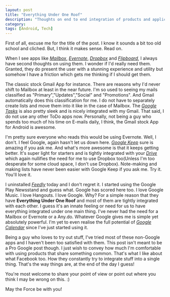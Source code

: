 ```yaml
---
layout: post
title: "Everything Under One Roof"
description: "Thoughts on end to end integration of products and applications."
category:
tags: [Android, Tech]
---
```

First of all, excuse me for the title of the post. I know it sounds a bit too old school and cliched. But, I think it makes sense. Read on.

When I see apps like *[Mailbox](http://www.mailboxapp.com/)*, *[Evernote](https://evernote.com)*, *[Dropbox](http://www.dropbox.com)* and *[Flipboard](https://flipboard.com/)*, I always have second thoughts on using them. I wonder if I'd really need them. Granted, they do present the user with a stunning experience and utility but somehow I have a friction which gets me thinking if I should get them. 

The classic stock Gmail App for instance. There are reasons why I'd never shift to Mailbox at least in the near future. I'm so used to seeing my mails classified as  "Primary","Updates","Social" and "Promotions". And Gmail automatically does this classification for me. I do not have to separately create lists and move them into it like in the case of Mailbox. The *[Google Tasks](http://gmail.com/tasks)* is also pretty sleek and is nicely integrated with my Gmail. That said, I do not use any other ToDo apps now. Personally, not being a guy who spends too much of his time on E-mails daily, I think, the Gmail stock App for Android is awesome.

I'm pretty sure everyone who reads this would be using Evernote. Well, I don't. I feel Google, again hasn't let us down here. *[Google Keep](http://keep.google.com)* sure is amazing if you ask me. And what's more awesome is that it keeps getting better. It's super light for starters and is tightly integrated with your *[Drive](http://drive.google.com)* which again nullifies the need for me to use Dropbox too(Unless I'm too desperate for some cloud space, I don't use Dropbox). Note-making and making lists have never been easier with Google Keep if you ask me. Try it. You'll love it.  

I uninstalled *[Feedly](http://feedly.com/)* today and I don't regret it. I started using the Google Play Newsstand and guess what. Google has scored here too. I love Google Music. I love Hangouts. I love Google. Why? For a simple reason that they have **Everything Under One Roof** and most of them are tightly integrated with each other. I guess it's an innate feeling or need for us to have everything integrated under one main thing. I've never had the need for a Mailbox or Evernote or a Any.do. Whatever Google gives me is simple yet absolutely powerful. I'm yet to even realise the full potential of *[Google Calendar](http://calendar.google.com)* since I've just started using it. 

Being a guy who loves to try out stuff, I've tried most of these non-Google apps and I haven't been too satisfied with them. This post isn't meant to be a Pro Google post though. I just wish to convey how much I'm comfortable with using products that share something common. That's what I like about what Facebook too. How they constantly try to integrate stuff into a single thing. That's the way things are, at the end of the day I guess!

You're most welcome to share your point of view or point out where you think I may be wrong on this. :)

May the Force be with you!